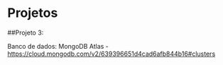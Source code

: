 # Projetos

##Projeto 3:

Banco de dados: MongoDB Atlas - https://cloud.mongodb.com/v2/639396651d4cad6afb844b16#clusters
